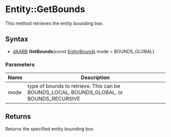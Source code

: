 # Entity::GetBounds #
This method retrieves the entity bounding box.

## Syntax ##
- [dAABB](CPP_dAABB.md) **GetBounds**(const [EntityBounds](CPP_Constants.md) mode = BOUNDS_GLOBAL)

### Parameters ###
| Name | Description |
| --- | --- |
| mode | type of bounds to retrieve. This can be BOUNDS_LOCAL, BOUNDS_GLOBAL, or BOUNDS_RECURSIVE |

## Returns ##
Returns the specified entity bounding box.
